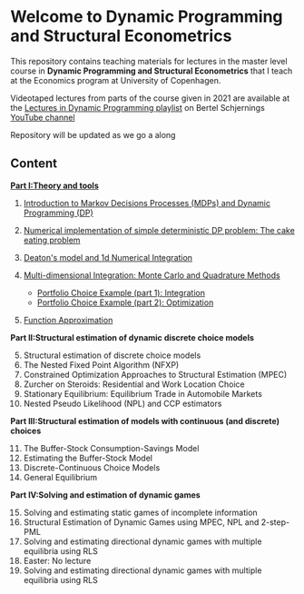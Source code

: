 # Welcome to Dynamic Programming and Structural Econometrics

This repository contains teaching materials for lectures in the master level course in **Dynamic Programming and Structural Econometrics** that I teach at the Economics program at University of Copenhagen. 

Videotaped lectures from parts of the course given in 2021 are available at the [Lectures in Dynamic Programming playlist](https://www.youtube.com/watch?v=SbVIgzWt8So&list=PLzkJu0O0lYnEpJNYJ4Ent_qckS0OKkYYg) on Bertel Schjernings [YouTube channel](https://www.youtube.com/user/BSchjerning)

Repository will be updated as we go a along

## Content
**[Part I:Theory and tools](https://github.com/bschjerning/dp_ucph/tree/main/1_theory_tools)**                                                     

1. [Introduction to Markov Decisions Processes (MDPs) and Dynamic Programming (DP)](https://github.com/bschjerning/dp_ucph/blob/main/1_theory_tools/01_dp_intro.ipynb)
1. [Numerical implementation of simple deterministic DP problem: The cake eating problem](https://github.com/bschjerning/dp_ucph/blob/main/1_theory_tools/02_cake_eating_example.ipynb) 
1. [Deaton's model and 1d Numerical Integration](https://github.com/bschjerning/dp_ucph/blob/main/1_theory_tools/03_deaton_1d_integration.ipynb)

1. [Multi-dimensional Integration: Monte Carlo and Quadrature Methods](https://github.com/bschjerning/dp_ucph/blob/main/1_theory_tools/04_multi_d_integration.ipynb)
    - [Portfolio Choice Example (part 1): Integration](https://github.com/bschjerning/dp_ucph/blob/main/1_theory_tools/04a_portfolio_integration.ipynb)
    - [Portfolio Choice Example (part 2): Optimization](https://github.com/bschjerning/dp_ucph/blob/main/1_theory_tools/04b_portfolio_optimal.ipynb)

1.  [Function Approximation](https://github.com/bschjerning/dp_ucph/blob/main/1_theory_tools/05_interpolation.ipynb)


**Part II:Structural estimation of dynamic discrete choice models**

5. Structural estimation of discrete choice models                      
1. The Nested Fixed Point Algorithm (NFXP)                              
1. Constrained Optimization Approaches to Structural Estimation (MPEC) 
1. Zurcher on Steroids: Residential and Work Location Choice            
1. Stationary Equilibrium: Equilibrium Trade in Automobile Markets      
1. Nested Pseudo Likelihood (NPL) and CCP estimators                    

**Part III:Structural estimation of models with continuous (and discrete) choices**

11. The Buffer-Stock Consumption-Savings Model
1. Estimating the Buffer-Stock Model          
1. Discrete-Continuous Choice Models          
1. General Equilibrium                        

**Part IV:Solving and estimation of dynamic games**				

15. Solving and estimating static games of incomplete information                          
1. Structural Estimation of Dynamic Games using MPEC, NPL and 2-step-PML                  
1. Solving  and estimating directional dynamic games with multiple equilibria using RLS  
1. Easter: No lecture                                                                     
1. Solving  and estimating directional dynamic games with multiple equilibria using RLS   






